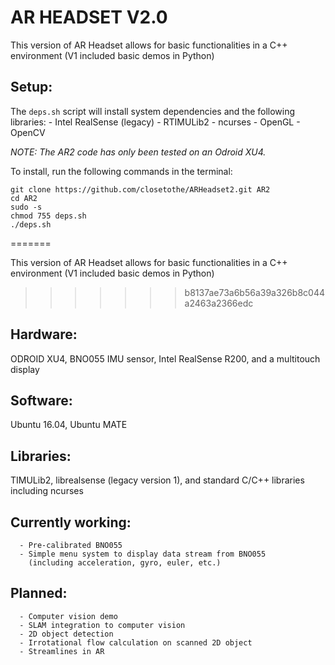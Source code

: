 # AR HEADSET V2.0 #

This version of AR Headset allows for basic functionalities in a C++ environment
(V1 included basic demos in Python)

## Setup:
The `deps.sh` script will install system dependencies and the following libraries: 
	- Intel RealSense (legacy)
	- RTIMULib2
	- ncurses
	- OpenGL
	- OpenCV

*NOTE: The AR2 code has only been tested on an Odroid XU4.*

To install, run the following commands in the terminal:

```
git clone https://github.com/closetothe/ARHeadset2.git AR2
cd AR2
sudo -s
chmod 755 deps.sh
./deps.sh
```


=======

This version of AR Headset allows for basic functionalities in a C++ environment
(V1 included basic demos in Python)

>>>>>>> b8137ae73a6b56a39a326b8c044a2463a2366edc
## Hardware:
ODROID XU4, BNO055 IMU sensor, Intel RealSense R200, and a multitouch display

## Software: 
Ubuntu 16.04, Ubuntu MATE

## Libraries: 
TIMULib2, librealsense (legacy version 1), and standard C/C++ libraries including ncurses   

## Currently working:
      - Pre-calibrated BNO055  
      - Simple menu system to display data stream from BNO055  
        (including acceleration, gyro, euler, etc.)  


## Planned:  
      - Computer vision demo  
      - SLAM integration to computer vision  
      - 2D object detection  
      - Irrotational flow calculation on scanned 2D object  
      - Streamlines in AR  
